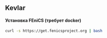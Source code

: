## Kevlar

#### Установка FEniCS (требует docker)
```bash
curl -s https://get.fenicsproject.org | bash
```
